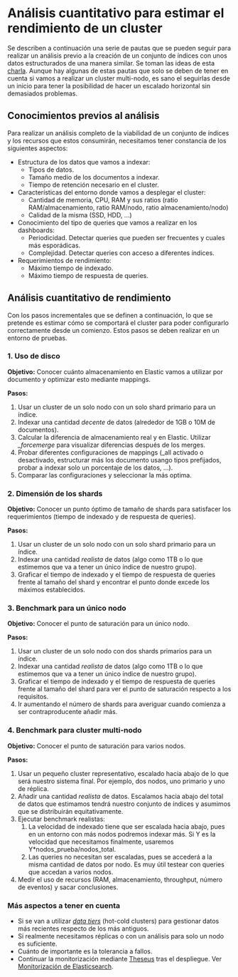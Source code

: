 # Análisis cuantitativo para estimar el rendimiento de un cluster
Se describen a continuación una serie de pautas que se pueden seguir para realizar un análisis previo a la creación de un conjunto de índices con unos datos estructurados de una manera similar. Se toman las ideas de esta [charla](https://www.elastic.co/elasticon/conf/2016/sf/quantitative-cluster-sizing). Aunque hay algunas de estas pautas que solo se deben de tener en cuenta si vamos a realizar un cluster multi-nodo, es sano el seguirlas desde un inicio para tener la posibilidad de hacer un escalado horizontal sin demasiados problemas.

## Conocimientos previos al análisis

Para realizar un análisis completo de la viabilidad de un conjunto de índices y los recursos que estos consumirán, necesitamos tener constancia de los siguientes aspectos:
* Estructura de los datos que vamos a indexar:
	* Tipos de datos.
	* Tamaño medio de los documentos a indexar.
	* Tiempo de retención necesario en el cluster.
* Características del entorno donde vamos a desplegar el cluster:
	* Cantidad de memoria, CPU, RAM y sus ratios (ratio RAM/almacenamiento, ratio RAM/nodo, ratio almacenamiento/nodo)
	* Calidad de la misma (SSD, HDD, ...)
* Conocimiento del tipo de queries que vamos a realizar en los dashboards:
	* Periodicidad. Detectar queries que pueden ser frecuentes y cuales más esporádicas.
	* Complejidad. Detectar queries con acceso a diferentes índices.
* Requerimientos de rendimiento:
	* Máximo tiempo de indexado.
	* Máximo tiempo de respuesta de queries.

## Análisis cuantitativo de rendimiento
Con los pasos incrementales que se definen a continuación, lo que se pretende es estimar cómo se comportará el cluster para poder configurarlo correctamente desde un comienzo. Estos pasos se deben realizar en un entorno de pruebas.

### 1. Uso de disco
**Objetivo:** Conocer cuánto almacenamiento en Elastic vamos a utilizar por documento y optimizar esto mediante mappings.

**Pasos:**
1. Usar un cluster de un solo nodo con un solo shard primario para un índice.
2. Indexar una cantidad *decente* de datos (alrededor de 1GB o 10M de documentos).
3. Calcular la diferencia de almacenamiento real y en Elastic. Utilizar *_forcemerge* para visualizar diferencias después de los merges.
4. Probar diferentes configuraciones de mappings (\_all activado o desactivado, estructurar más los documento usango tipos prefijados, probar a indexar solo un porcentaje de los datos, ...).
5. Comparar las configuraciones y seleccionar la más optima.

### 2. Dimensión de los shards
**Objetivo:** Conocer un punto óptimo de tamaño de shards para satisfacer los requerimientos (tiempo de indexado y de respuesta de queries).

**Pasos:**
1. Usar un cluster de un solo nodo con un solo shard primario para un índice.
2. Indexar una cantidad *realista* de datos (algo como 1TB o lo que estimemos que va a tener un único índice de nuestro grupo).
3. Graficar el tiempo de indexado y el tiempo de respuesta de queries frente al tamaño del shard y encontrar el punto donde excede los máximos establecidos.

### 3. Benchmark para un único nodo
**Objetivo:** Conocer el punto de saturación para un único nodo.

**Pasos:**
1. Usar un cluster de un solo nodo con dos shards primarios para un índice.
2. Indexar una cantidad *realista* de datos (algo como 1TB o lo que estimemos que va a tener un único índice de nuestro grupo).
3. Graficar el tiempo de indexado y el tiempo de respuesta de queries frente al tamaño del shard para ver el punto de saturación respecto a los requisitos.
4. Ir aumentando el número de shards para averiguar cuando comienza a ser contraproducente añadir más.

### 4. Benchmark para cluster multi-nodo
**Objetivo:** Conocer el punto de saturación para varios nodos.

**Pasos:**
1. Usar un pequeño cluster representativo, escalado hacia abajo de lo que será nuestro sistema final. Por ejemplo, dos nodos, uno primario y uno de réplica.
2. Añadir una cantidad *realista* de datos. Escalamos hacia abajo del total de datos que estimamos tendrá nuestro conjunto de índices y asumimos que se distribuirán equitativamente.
3. Ejecutar benchmark realistas:
	1. La velocidad de indexado tiene que ser escalada hacia abajo, pues en un entorno con más nodos podremos indexar más. Si Y es la velocidad que necesitamos finalmente, usaremos Y\*nodos_prueba/nodos_total.
	2. Las queries no necesitan ser escaladas, pues se accederá a la misma cantidad de datos por nodo. Es muy útil testear con queries que accedan a varios nodos.
4. Medir el uso de recursos (RAM, almacenamiento, throughput, número de eventos) y sacar conclusiones.

### Más aspectos a tener en cuenta
* Si se van a utilizar [*data tiers*](https://www.elastic.co/guide/en/elasticsearch/reference/current/data-tiers.html) (hot-cold clusters) para gestionar datos más recientes respecto de los más antiguos.
* Si realmente necesitamos réplicas o con un análisis para solo un nodo es suficiente.
* Cuánto de importante es la tolerancia a fallos.
* Continuar la monitorización mediante [Theseus](https://repo1.naudit.es/theseus/theseus-master) tras el despliegue. Ver [Monitorización de Elasticsearch](como_funciona_elasticsearch/monitorizacion_de_elasticsearch.md).
